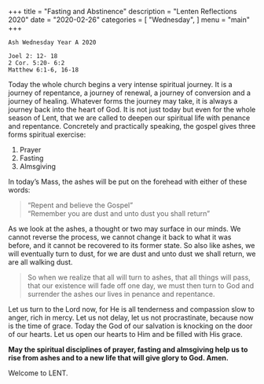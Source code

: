 +++
title = "Fasting and Abstinence"
description = "Lenten Reflections 2020"
date = "2020-02-26"
categories = [
    "Wednesday",
]
menu = "main"
+++

```
Ash Wednesday Year A 2020

Joel 2: 12- 18 
2 Cor. 5:20- 6:2
Matthew 6:1-6, 16-18

```

Today the whole church begins a very intense spiritual journey. It is a journey of repentance, a journey of renewal, a journey of conversion and a journey of healing. Whatever forms the journey may take, it is always a journey back into the heart of God. It is not just today but even for the whole season of Lent, that we are called to deepen our spiritual life with penance and repentance. Concretely and practically speaking, the gospel gives three forms spiritual exercise:
1.	Prayer  
2.	Fasting  
3.	Almsgiving    

In today’s Mass, the ashes will be put on the forehead with either of these words:  
> “Repent and believe the Gospel”  
> “Remember you are dust and unto dust you shall return”  
	
As we look at the ashes, a thought or two may surface in our minds. We cannot reverse the process, we cannot change it back to what it was before, and it cannot be recovered to its former state. So also like ashes, we will eventually turn to dust, for we are dust and unto dust we shall return, we are all walking dust. 

> So when we realize that all will turn to ashes, that all things will pass, that our existence will fade off one day, we must then turn to God and surrender the ashes our lives in penance and repentance.

Let us turn to the Lord now, for He is all tenderness and compassion slow to anger, rich in mercy. Let us not delay, let us not procrastinate, because now is the time of grace. Today the God of our salvation is knocking on the door of our hearts. Let us open our hearts to Him and be filled with His grace.

**May the spiritual disciplines of prayer, fasting and almsgiving help us to rise from ashes and to a new life that will give glory to God. Amen.**

Welcome to LENT. 
